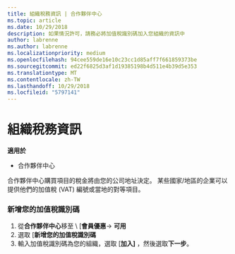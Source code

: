 ```yaml
---
title: 組織稅務資訊 | 合作夥伴中心
ms.topic: article
ms.date: 10/29/2018
description: 如果情況許可，請務必將加值稅識別碼加入您組織的資訊中
author: labrenne
ms.author: labrenne
ms.localizationpriority: medium
ms.openlocfilehash: 94cee559de16e10c23cc1d85aff7f661859373be
ms.sourcegitcommit: ed22f6825d3af1d19385198b4d511e4b39d5e353
ms.translationtype: MT
ms.contentlocale: zh-TW
ms.lasthandoff: 10/29/2018
ms.locfileid: "5797141"
---
```

# <a name="organization-tax-information"></a>組織稅務資訊

**適用於**

-  合作夥伴中心

合作夥伴中心購買項目的稅金將由您的公司地址決定。 某些國家/地區的企業可以提供他們的加值稅 (VAT) 編號或當地的對等項目。

### <a name="add-your-vat-id"></a>新增您的加值稅識別碼

1.  從**合作夥伴中心**移至 \ [**會員優惠**-> **可用**
2.  選取 [**新增您的加值稅識別碼**
3.  輸入加值稅識別碼為您的組織，選取 [**加入]** ，然後選取**下一步**。





 



